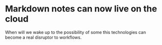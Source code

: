 # Markdown notes can now live on the cloud

When will we wake up to the possibility of some this technologies can become a real disruptor to workflows.